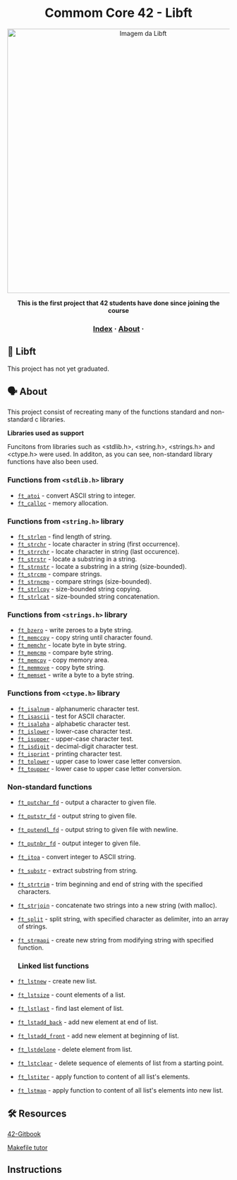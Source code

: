 <h1 align="center"> 
Commom Core 42 - Libft
</h1>
<p align="center">
<img src="https://github.com/tmatheusdiniz/42_libft/releases/download/images/libft.jpeg" alt="Imagem da Libft" width="600">
</P>

<p align="center">
    <strong>This is the first project that 42 students have done since joining the course</strong>
</p>

<h3 align="center">
    <a href="#-index">Index</a>
    <span> · </span>
    <a href="#FFD700-about">About</a>
    <span> · </span>
<h3/>

## 📖 Libft

This project has not yet graduated.

## 🗣️ About

This project consist of recreating many of the functions standard and non-standard c libraries.

**Libraries used as support**

Funcitons from libraries such as <stdlib.h>, <string.h>, <strings.h> and <ctype.h> were used. In additon, as you can see, non-standard library functions have also been used.

### Functions from `<stdlib.h>` library

* [`ft_atoi`](src/ft_atoi.c)		- convert ASCII string to integer.
* [`ft_calloc`](src/ft_calloc.c)	- memory allocation.

### Functions from `<string.h>` library

* [`ft_strlen`](src/ft_strlen.c)				- find length of string.
* [`ft_strchr`](src/ft_strchr.c)				- locate character in string (first occurrence).
* [`ft_strrchr`](src/ft_strrchr.c)			- locate character in string (last occurence).
* [`ft_strstr`](src/ft_strstr.c) 		- locate a substring in a string.
* [`ft_strnstr`](src/ft_strnstr.c)			- locate a substring in a string (size-bounded).
* [`ft_strcmp`](src/ft_strcmp.c) 		- compare strings.
* [`ft_strncmp`](src/ft_strncmp.c) 			- compare strings (size-bounded).
* [`ft_strlcpy`](src/ft_strlcpy.c)			- size-bounded string copying.
* [`ft_strlcat`](src/ft_strlcat.c)			- size-bounded string concatenation.

### Functions from `<strings.h>` library

* [`ft_bzero`](src/ft_bzero.c)		- write zeroes to a byte string.
* [`ft_memccpy`](src/ft_memccpy.c)	- copy string until character found.
* [`ft_memchr`](src/ft_memchr.c)		- locate byte in byte string.
* [`ft_memcmp`](src/ft_memcmp.c)		- compare byte string.
* [`ft_memcpy`](src/ft_memcpy.c)		- copy memory area.
* [`ft_memmove`](src/ft_memmove.c)	- copy byte string.
* [`ft_memset`](src/ft_memset.c)		- write a byte to a byte string.


### Functions from `<ctype.h>` library

* [`ft_isalnum`](src/ft_isalnum.c)			- alphanumeric character test.
* [`ft_isascii`](src/ft_isascii.c)			- test for ASCII character.
* [`ft_isalpha`](src/ft_isalpha.c)			- alphabetic character test.
* [`ft_islower`](src/ft_islower.c) 	- lower-case character test.
* [`ft_isupper`](src/ft_isupper.c) 	- upper-case character test.
* [`ft_isdigit`](src/ft_isdigit.c)			- decimal-digit character test.
* [`ft_isprint`](src/ft_isprint.c)			- printing character test.
* [`ft_tolower`](src/ft_tolower.c)			- upper case to lower case letter conversion.
* [`ft_toupper`](src/ft_toupper.c)			- lower case to upper case letter conversion.

### Non-standard functions

* [`ft_putchar_fd`](src/ft_putchar_fd.c)		- output a character to given file.
* [`ft_putstr_fd`](src/ft_putstr_fd.c)		- output string to given file.
* [`ft_putendl_fd`](src/ft_putendl_fd.c)		- output string to given file with newline.
* [`ft_putnbr_fd`](src/ft_putnbr_fd.c)		- output integer to given file.
* [`ft_itoa`](src/t_itoa.c)					- convert integer to ASCII string.
* [`ft_substr`](src/ft_substr.c)				- extract substring from string.
* [`ft_strtrim`](src/ft_strtrim.c)			- trim beginning and end of string with the specified characters.
* [`ft_strjoin`](src/ft_strjoin.c)			- concatenate two strings into a new string (with malloc).
* [`ft_split`](src/ft_split.c)				- split string, with specified character as delimiter, into an array of strings.
* [`ft_strmapi`](src/ft_strmapi.c)			- create new string from modifying string with specified function.

  ### Linked list functions

* [`ft_lstnew`](srcs/ft_lstnew.c)				- create new list.
* [`ft_lstsize`](srcs/ft_lstsize.c)			- count elements of a list.
* [`ft_lstlast`](srcs/ft_lstlast.c)			- find last element of list.
* [`ft_lstadd_back`](srcs/ft_lstadd_back.c)	- add new element at end of list.
* [`ft_lstadd_front`](srcs/ft_lstadd_front.c)	- add new element at beginning of list.
* [`ft_lstdelone`](srcs/ft_lstdelone.c)		- delete element from list.
* [`ft_lstclear`](srcs/ft_lstclear.c)			- delete sequence of elements of list from a starting point.
* [`ft_lstiter`](srcs/ft_lstiter.c)			- apply function to content of all list's elements.
* [`ft_lstmap`](srcs/ft_lstmap.c)				- apply function to content of all list's elements into new list.

## 🛠️ Resources

[42-Gitbook](https://42-cursus.gitbook.io/guide)

[Makefile tutor](https://www.cs.colby.edu/maxwell/courses/tutorials/maketutor/)

## Instructions



